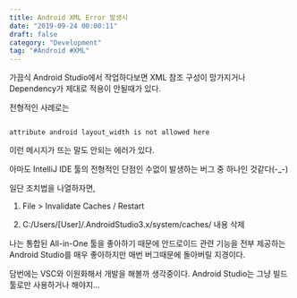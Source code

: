 ```yaml
---
title: Android XML Error 발생시
date: "2019-09-24 00:00:11"
draft: false
category: "Development"
tag: "#Android #XML"
---
```


가끔식 Android Studio에서 작업하다보면 XML 참조 구성이 망가지거나 Dependency가 제대로 적용이 안될때가 있다.

전형적인 사례로는

```log

attribute android layout_width is not allowed here

```

이런 메시지가 뜨는 말도 안되는 에러가 있다.

아마도 IntelliJ IDE 툴의 전형적인 단점인 수없이 발생하는 버그 중 하나인 것같다(-\_-)

일단 조치법을 나열하자면,

1. File > Invalidate Caches / Restart

2. C:/Users/[User]/.AndroidStudio3.x/system/caches/ 내용 삭제

나는 통합된 All-in-One 툴을 좋아하기 때문에 안드로이드 관련 기능을 전부 제공하는 Android Studio를 매우 좋아하지만 매번 버그때문에 돌아버릴 지경이다.

담번에는 VSC와 이원화해서 개발을 해볼까 생각중이다. Android Studio는 그냥 빌드툴로만 사용하거나 해야지...
